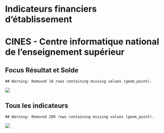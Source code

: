 Indicateurs financiers d’établissement
================

# CINES - Centre informatique national de l’enseignement supérieur

## Focus Résultat et Solde

    ## Warning: Removed 18 rows containing missing values (geom_point).

![](cines___centre_informatique_national_de_l_enseignement_supérieur_files/figure-gfm/etab.focus-1.png)<!-- -->

## Tous les indicateurs

    ## Warning: Removed 209 rows containing missing values (geom_point).

![](cines___centre_informatique_national_de_l_enseignement_supérieur_files/figure-gfm/etab-1.png)<!-- -->
